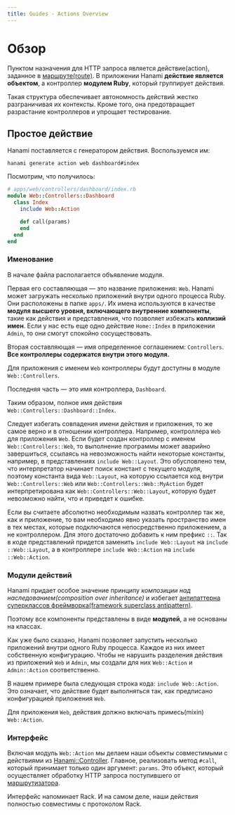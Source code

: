 ```yaml
---
title: Guides - Actions Overview
---
```


# Обзор

Пунктом назначения для HTTP запроса является действие(action), заданное в [маршруте(route)](/guides/routing/overview).
В приложении Hanami **действие является объектом**, а контроллер **модулем Ruby**, который группирует действия.

Такая структура обеспечивает автономность действий жестко разграничивая их контексты. Кроме того, она предотвращает разрастание контроллеров и упрощает тестирование.

## Простое действие

Hanami поставляется с генератором действия. Воспользуемся им:

```shell
hanami generate action web dashboard#index
```

Посмотрим, что получилось:

```ruby
# apps/web/controllers/dashboard/index.rb
module Web::Controllers::Dashboard
  class Index
    include Web::Action

    def call(params)
    end
  end
end
```

### Именование

В начале файла располагается объявление модуля.

Первая его составляющая — это название приложения: `Web`.
Hanami может загружать несколько приложений внутри одного процесса Ruby.
Они расположены в папке `apps/`.
Их имена используются в качестве **модуля высшего уровня, включающего внутренние компоненты**, такие как действия и представления, что позволяет избежать **коллизий имен**.
Если у нас есть еще одно действие `Home::Index` в приложении `Admin`, то они смогут спокойно сосуществовать.

Вторая составляющая — имя определенное соглашением: `Controllers`.
**Все контроллеры содержатся внутри этого модуля.**

<p class="convention">
  Для приложения с именем <code>Web</code> контроллеры будут доступны в модуле <code>Web::Controllers</code>.
</p>

Последняя часть — это имя контроллера, `Dashboard`.

Таким образом, полное имя действия `Web::Controllers::Dashboard::Index`.

<p class="warning">
  Следует избегать совпадения имени действия и приложения, то же самое верно и в отношении контроллера. Например, контроллера <code>Web</code> для приложения <code>Web</code>. Если будет создан контроллер с именем <code>Web::Controllers::Web</code>, то выполнение программы может аварийно завершиться, ссылаясь на невозможность найти некоторые константы, например, в представлениях <code>include Web::Layout</code>. Это обусловлено тем, что интерпретатор начинает поиск констант с текущего модуля, поэтому константа вида <code>Web::Layout</code>, на которую ссылается код внутри <code>Web::Controllers::Web</code> или <code>Web::Controllers::Web::MyAction</code> будет интерпретирована как <code>Web::Controllers::Web::Layout</code>, которую будет невозможно найти, что и приведет к ошибке.
</p>
<p class="warning">
  Если вы считаете абсолютно необходимым назвать контроллер так же, как и приложение, то вам необходимо явно указать пространство имен в тех местах, которые подключаются непосредственно приложением, а не контроллером. Для этого достаточно добавить к ним префикс <code>::</code>. Так в коде представлений придется заменить <code>include Web::Layout</code> на <code>include ::Web::Layout</code>, а в контроллере <code>include Web::Action</code> на <code>include ::Web::Action</code>.
</p>

### Модули действий

Hanami придает особое значение принципу _композиции над наследованием(composition over inheritance)_ и избегает  [антипаттерна суперклассов фреймворка(framework superclass antipattern)](http://michaelfeathers.typepad.com/michael_feathers_blog/2013/01/the-framework-superclass-anti-pattern.html).

Поэтому все компоненты представлены в виде **модулей**, а не основаны на классах.

Как уже было сказано, Hanami позволяет запустить несколько приложений внутри одного Ruby процесса.
Каждое из них имеет собственную конфигурацию.
Чтобы не нарушить разделения действия  из приложений `Web` и `Admin`, мы создали для них `Web::Action` и `Admin::Action` соответственно.

В нашем примере была следующая строка кода: `include Web::Action`.
Это означает, что действие будет выполняться так, как предписано конфигурацией приложения `Web`.

<p class="convention">
  Для приложения <code>Web</code>, действия должно включать примесь(mixin) <code>Web::Action</code>.
</p>

### Интерфейс

Включая модуль `Web::Action` мы делаем наши объекты совместимыми с действиями из  [Hanami::Controller](https://github.com/hanami/controller).
Главное, реализовать метод `#call`, который принимает только один аргумент: `params`.
Это объект, который осуществляет обработку HTTP запроса поступившего от [маршрутизатора](/guides/routing/basic-usage).

Интерфейс напоминает Rack.
И на самом деле, наши действия полностью совместимы с протоколом Rack.
